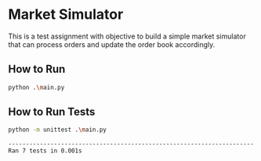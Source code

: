 # Market Simulator

This is a test assignment with objective to build a simple market simulator that can process orders and update the order book accordingly.

## How to Run
```bash
python .\main.py
```

## How to Run Tests
```bash
python -m unittest .\main.py
```
```
----------------------------------------------------------------------
Ran 7 tests in 0.001s
```